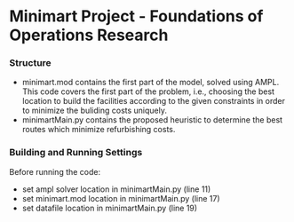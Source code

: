 # Minimart Project - Foundations of Operations Research

### Structure

* minimart.mod contains the first part of the model, solved using AMPL. This code covers the first part of the problem, i.e., choosing the best location to build the facilities according to the given constraints in order to minimize the buliding costs uniquely.
* minimartMain.py contains the proposed heuristic to determine the best routes which minimize refurbishing costs. 

### Building and Running Settings

Before running the code: 
* set ampl solver location in minimartMain.py (line 11)
* set minimart.mod location in minimartMain.py (line 17)
* set datafile location in minimartMain.py (line 19)
